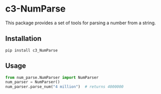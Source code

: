 # c3-NumParse

This package provides a set of tools for parsing a number from a string.

## Installation

```commandline
pip install c3_NumParse
```

## Usage

```python
from num_parse.NumParser import NumParser
num_parser = NumParser()
num_parser.parse_num("4 million")  # returns 4000000
```

